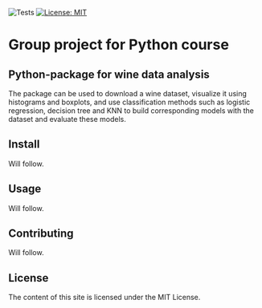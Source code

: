 ![Tests](https://github.com/vicrudakov/python-group-project/actions/workflows/docs.yml/badge.svg)
[![License: MIT](https://img.shields.io/badge/License-MIT-red.svg)](https://opensource.org/licenses/MIT)

# Group project for Python course
## Python-package for wine data analysis

The package can be used to download a wine dataset, visualize it using histograms and boxplots, and use classification methods such as logistic regression, decision tree and KNN to build corresponding models with the dataset and evaluate these models.

## Install
Will follow.

## Usage 
Will follow.

## Contributing
Will follow.

## License
The content of this site is licensed under the MIT License.